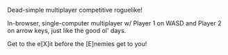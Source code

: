 Dead-simple multiplayer competitive roguelike!

In-browser, single-computer multiplayer w/ Player 1 on WASD and Player 2 on arrow keys, just like the good ol' days.

Get to the e[X]it before the [E]nemies get to you!
